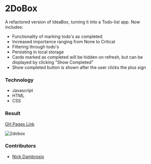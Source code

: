 # 2DoBox

A refactored version of IdeaBox, turning it into a Todo-list app.
Now includes:
* Functionality of marking todo's as completed
* Increased importance ranging from None to Critical
* Filtering through todo's
* Persisting in local storage
* Cards marked as completed will be hidden on refresh, but can be displayed by clicking "Show Completed"
* Show completed button is shown after the user clicks the plus sign

### Technology

* Javascript 
* HTML 
* CSS

### Result

[GH Pages Link](https://sojurner.github.io/2DoBox-Pivot/)

![2dobox](https://user-images.githubusercontent.com/35910428/47127870-241c9300-d24c-11e8-946d-f98b6634fcd4.gif)

### Contributors

* [Nick Dambrosio](https://github.com/30ozSteak)

